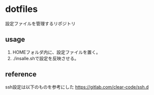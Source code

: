 # dotfiles

設定ファイルを管理するリポジトリ

## usage

1. HOMEフォルダ内に、設定ファイルを置く。
2. ./insalle.shで設定を反映させる。

## reference

ssh設定は以下のものを参考にした
https://gitlab.com/clear-code/ssh.d
